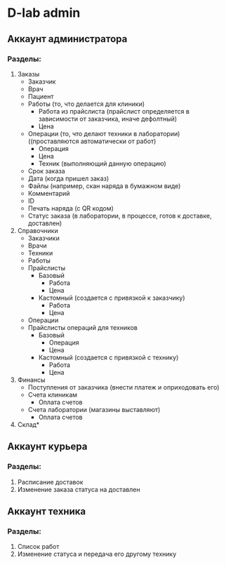 # D-lab admin 


## Аккаунт администратора


 ### Разделы:
1.	Заказы
	-	Заказчик 
	-	Врач 
	-	Пациент
	-	Работы (то, что делается для клиники)
		*	Работа из прайслиста (прайслист определяется в зависимости от заказчика, иначе дефолтный)
		*	Цена
	-	Операции (то, что делают техники в лаборатории) ((проставляются автоматически от работ)
		-	 Операция
		-   Цена
		-	Техник (выполняющий данную операцию)
	-	Срок заказа	
	-	Дата (когда пришел заказ)
	-	Файлы (например, скан наряда в бумажном виде)
	-	Комментарий
	-	ID
	-	Печать наряда (с QR кодом)
	-	Статус заказа (в лаборатории, в процессе, готов к доставке, доставлен)
2.	Справочники
	-	Заказчики
	-	Врачи
	-	Техники
	-	Работы
	-	Прайслисты
		-	Базовый
			-	Работа
			-	Цена
		-	Кастомный (создается с привязкой к заказчику)
			-	Работа
			-	Цена
	-	Операции
	-	Прайслисты операций для техников
		-	Базовый
			-	Операция
			-	Цена
		-	Кастомный (создается с привязкой с технику)
			-	Работа
			-	Цена
3.	Финансы
	-	Поступления от заказчика (внести платеж и оприходовать его)
	-	Счета клиникам 
		-	Оплата счетов 
	-	Счета лаборатории (магазины выставляют)
		-	Оплата счетов
4.	Склад*

## Аккаунт курьера
### Разделы:
1.	Расписание доставок
2.	Изменение заказа статуса на доставлен

## Аккаунт техника
### Разделы:
1.	Список работ
2.	Изменение статуса и передача его другому технику
